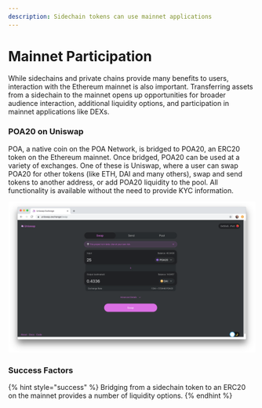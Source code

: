 ```yaml
---
description: Sidechain tokens can use mainnet applications
---
```


# Mainnet Participation

While sidechains and private chains provide many benefits to users, interaction with the Ethereum mainnet is also important. Transferring assets from a sidechain to the mainnet opens up opportunities for broader audience interaction, additional liquidity options, and participation in mainnet applications like DEXs. 

### POA20 on Uniswap

POA, a native coin on the POA Network, is bridged to POA20, an ERC20 token on the Ethereum mainnet. Once bridged, POA20 can be used at a variety of exchanges. One of these is Uniswap, where a user can swap POA20 for other tokens \(like ETH, DAI and many others\), swap and send tokens to another address, or add POA20 liquidity to the pool. All functionality is available without the need to provide KYC information.

![POA20 on Uniswap](../../.gitbook/assets/uniswap.png)

### Success Factors

{% hint style="success" %}
Bridging from a sidechain token to an ERC20 on the mainnet provides a number of liquidity options.
{% endhint %}

